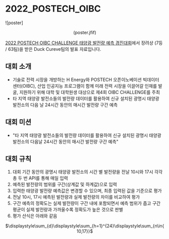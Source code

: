 # 2022_POSTECH_OIBC

![poster]<center>(poster.jfif)</center>


[2022 POSTECH OIBC CHALLENGE 태양광 발전량 예측 경진대회](https://o.solarkim.com/cmpt2022)에서 장려상 (7등 / 63팀)을 받은 Duck Cureve팀의 발표 자료입니다.

## 대회 소개
- 기술로 전력 시장을 개방하는 H Energy와 POSTECH 오픈이노베이션 빅데이터 센터(OIBC), 산업 인공지능 프로그램이 함께 미래 전력 시장을 이끌어갈 인재를 발굴, 지원하기 위해 대학 및 대학원생 대상으로 제4회 OIBC CHALLENGE를 주최
- 타 지역 태양광 발전소들의 발전량 데이터를 활용하여 신규 설치된 광명시 태양광 발전소의 다음 날 24시간 동안의 매시간 발전량 구간 예측

## 대회 미션
- "타 지역 태양광 발전소들의 발전량 데이터를 활용하여 신규 설치된 광명시 태양광 발전소의 다음날 24시간 동안의 매시간 발전량 구간 예측"

## 대회 규칙
1. 대회 기간 동안의 광명시 태양광 발전소의 시간 별 발전량을 전날 10시와 17시 각각 총 두 번 API를 통해 매일 입력
2. 예측된 발전량의 범위를 구간(상계값 및 하계값)으로 입력
3. 입력한 태양광 발전량 예측값은 변경할 수 있으며, 최종 입력된 값을 기준으로 평가
4. 전날 10시, 17시 예측된 발전량과 실제 발전량의 차이를 비교하여 평가
5. 구간 예측의 정확도는 실제 발전량이 구간 내에 포함되면서 예측 범위가 좁고 구간 평균이 실제 발전량과 가까울수록 정확도가 높은 것으로 판별
6. 평가 산식은 아래와 같음
<center> $\displaystyle\sum_{d}\displaystyle\sum_{h=1}^{24}\displaystyle\sum_{n\in{10,17}}$ </center>
